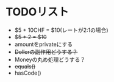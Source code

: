# TODOリスト

* $5 + 10CHF = $10(レートが2:1の場合)
* ~~$5 * 2 = $10~~
* amountをprivateにする
* ~~Dollerの副作用どうする？~~
* Moneyの丸め処理どうする？
* ~~equals()~~
* hasCode()